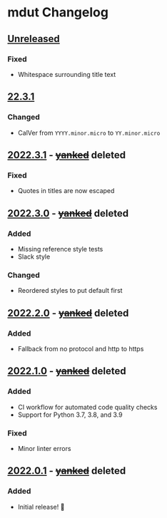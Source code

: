 # mdut Changelog


<!--
headers:
Added      - new features
Changed    - changes in existing functionality
Deprecated - soon-to-be removed features
Removed    - now removed features
Fixed      - any bug fixes
Security   - in case of vulnerabilities
-->


## [Unreleased]

### Fixed

- Whitespace surrounding title text


## [22.3.1]

### Changed

- CalVer from `YYYY.minor.micro` to `YY.minor.micro`


## [2022.3.1] - ~~[yanked]~~ deleted

### Fixed

- Quotes in titles are now escaped


## [2022.3.0] - ~~[yanked]~~ deleted

### Added

- Missing reference style tests
- Slack style

### Changed

- Reordered styles to put default first


## [2022.2.0] - ~~[yanked]~~ deleted

### Added

- Fallback from no protocol and http to https


## [2022.1.0] - ~~[yanked]~~ deleted

### Added

- CI workflow for automated code quality checks
- Support for Python 3.7, 3.8, and 3.9

### Fixed

- Minor linter errors


## [2022.0.1] - ~~[yanked]~~ deleted

### Added

- Initial release! 🎉


[yanked]: https://nkantar.com/blog/2022/01/reversioning-mdut/ "Reversioning mdut | Blog | Nik Kantar"


[Unreleased]: https://github.com/nkantar/mdut/compare/22.3.1...HEAD
[22.3.1]: https://github.com/nkantar/mdut/compare/2022.3.1...22.3.1
[2022.3.1]: https://github.com/nkantar/mdut/compare/2022.3.0...2022.3.1
[2022.3.0]: https://github.com/nkantar/mdut/compare/2022.2.0...2022.3.0
[2022.2.0]: https://github.com/nkantar/mdut/compare/2022.1.0...2022.2.0
[2022.1.0]: https://github.com/nkantar/mdut/compare/2022.0.1...2022.1.0
[2022.0.1]: https://github.com/nkantar/mdut/releases/tag/2022.0.1
